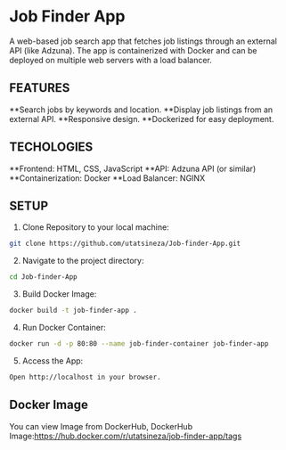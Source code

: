 # Job Finder App
A web-based job search app that fetches job listings through an external API (like Adzuna). The app is containerized with Docker and can be deployed on multiple web servers with a load balancer.

## FEATURES
**Search jobs by keywords and location.
**Display job listings from an external API.
**Responsive design.
**Dockerized for easy deployment.

## TECHOLOGIES
**Frontend: HTML, CSS, JavaScript
**API: Adzuna API (or similar)
**Containerization: Docker
**Load Balancer: NGINX

## SETUP
1. Clone Repository to your local machine:

```bash
git clone https://github.com/utatsineza/Job-finder-App.git
```

2. Navigate to the project directory:

```bash
cd Job-finder-App
```
3. Build  Docker Image:

```bash
docker build -t job-finder-app .
```
4. Run Docker Container:

```bash
docker run -d -p 80:80 --name job-finder-container job-finder-app
```
5. Access the App:

```bash
Open http://localhost in your browser.
```

## Docker Image
You can view Image from DockerHub, DockerHub Image:https://hub.docker.com/r/utatsineza/job-finder-app/tags